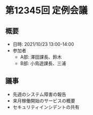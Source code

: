# 第12345回 定例会議

## 概要
- 日時: 2021/10/23 13:00-14:00
- 参加者
  - A部: 澤田課長、鈴木
  - B部: 小鳥遊課長、三浦


## 議事
- 先週のシステム障害の報告
- 来月稼働開始のサービスの概要
- セキュリティインシデントの共有